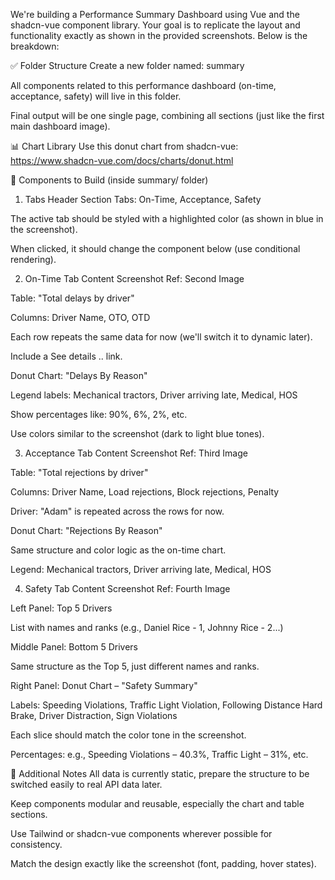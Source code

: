 We're building a Performance Summary Dashboard using Vue and the shadcn-vue component library. Your goal is to replicate the layout and functionality exactly as shown in the provided screenshots. Below is the breakdown:

✅ Folder Structure
Create a new folder named: summary

All components related to this performance dashboard (on-time, acceptance, safety) will live in this folder.

Final output will be one single page, combining all sections (just like the first main dashboard image).

📊 Chart Library
Use this donut chart from shadcn-vue:
https://www.shadcn-vue.com/docs/charts/donut.html

📁 Components to Build (inside summary/ folder)
1. Tabs Header Section
Tabs: On-Time, Acceptance, Safety

The active tab should be styled with a highlighted color (as shown in blue in the screenshot).

When clicked, it should change the component below (use conditional rendering).

2. On-Time Tab Content
Screenshot Ref: Second Image

Table: "Total delays by driver"

Columns: Driver Name, OTO, OTD

Each row repeats the same data for now (we'll switch it to dynamic later).

Include a See details .. link.

Donut Chart: "Delays By Reason"

Legend labels: Mechanical tractors, Driver arriving late, Medical, HOS

Show percentages like: 90%, 6%, 2%, etc.

Use colors similar to the screenshot (dark to light blue tones).

3. Acceptance Tab Content
Screenshot Ref: Third Image

Table: "Total rejections by driver"

Columns: Driver Name, Load rejections, Block rejections, Penalty

Driver: "Adam" is repeated across the rows for now.

Donut Chart: "Rejections By Reason"

Same structure and color logic as the on-time chart.

Legend: Mechanical tractors, Driver arriving late, Medical, HOS

4. Safety Tab Content
Screenshot Ref: Fourth Image

Left Panel: Top 5 Drivers

List with names and ranks (e.g., Daniel Rice - 1, Johnny Rice - 2...)

Middle Panel: Bottom 5 Drivers

Same structure as the Top 5, just different names and ranks.

Right Panel: Donut Chart – "Safety Summary"

Labels: Speeding Violations, Traffic Light Violation, Following Distance Hard Brake, Driver Distraction, Sign Violations

Each slice should match the color tone in the screenshot.

Percentages: e.g., Speeding Violations – 40.3%, Traffic Light – 31%, etc.

📌 Additional Notes
All data is currently static, prepare the structure to be switched easily to real API data later.

Keep components modular and reusable, especially the chart and table sections.

Use Tailwind or shadcn-vue components wherever possible for consistency.

Match the design exactly like the screenshot (font, padding, hover states).